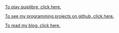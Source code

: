 [To play quiplibre, click here.](https://wyattscarpenter.github.io/quiplibre)

[To see my programming projects on github, click here.](https://github.com/wyattscarpenter/)

[To read my blog, click here.](https://wyattscarpenter.github.io/blog)
